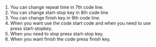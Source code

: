 1) You can change repeat time in 7th code line.
2) You can change start-stop key in 8th code line
3) You can change finish key in 9th code line.
4) When you want use the code start code and when you need to use press start-stopkey.
5) When you need to stop press start-stop key.
6) When you want finish the code press finish key.

